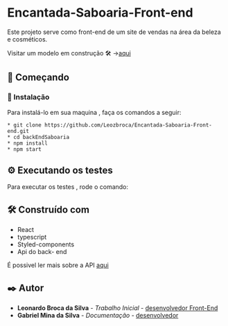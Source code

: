# Encantada-Saboaria-Front-end

Este projeto serve como front-end de um site de vendas na área da beleza e cosméticos. 

Visitar um modelo em construção 🛠️ ->[aqui](https://front-end-saboaria-awp10to1x-gabrielmina118.vercel.app/)

## :rocket: Começando


### :wrench: Instalação

Para instalá-lo em sua maquina , faça os comandos a seguir:

```
* git clone https://github.com/Leozbroca/Encantada-Saboaria-Front-end.git
* cd backEndSaboaria
* npm install
* npm start
```

## :gear: Executando os testes

Para executar os testes , rode o comando:

## 🛠️ Construído com

* React
* typescript
* Styled-components
* Api do back- end 

É possivel ler mais sobre a API [aqui](https://documenter.getpostman.com/view/24008527/2s93CPpXSw)

## :black_nib: Autor

* **Leonardo Broca da Silva** - *Trabalho Inicial* - [desenvolvedor Front-End]( https://github.com/Leozbroca)
* **Gabriel Mina da Silva** - *Documentação* - [desenvolvedor]( https://github.com/gabrielmina118)
